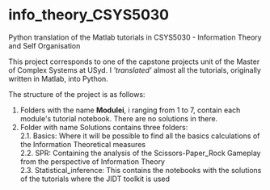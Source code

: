 # info_theory_CSYS5030
Python translation of the Matlab tutorials in CSYS5030 - Information Theory and Self Organisation

This project corresponds to one of the capstone projects unit of the Master of Complex Systems at USyd. I *'translated'* almost all the tutorials, originally written in Matlab, into Python. 

The structure of the project is as follows:

1. Folders with the name **Modulei**, i ranging from 1 to 7, contain each module's tutorial notebook. There are no solutions in there.
2. Folder with name Solutions contains three folders:<br>
2.1. Basics: Where it will be possible to find all the basics calculations of the Information Theoretical measures<br>
2.2. SPR: Containing the analysis of the Scissors-Paper_Rock Gameplay from the perspective of Information Theory<br>
2.3. Statistical_inference: This contains the notebooks with the solutions of the tutorials where the JIDT toolkit is used<br>
